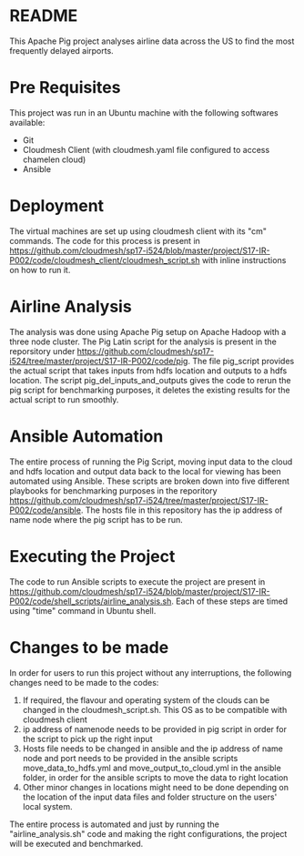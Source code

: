 README
========
 
This Apache Pig project analyses airline data across the US to find the most frequently delayed airports.

Pre Requisites
================
This project was run in an Ubuntu machine with the following softwares available:
- Git
- Cloudmesh Client (with cloudmesh.yaml file configured to access chamelen cloud)
- Ansible

Deployment
==========
The virtual machines are set up using cloudmesh client with its "cm" commands. The code for this process is present in https://github.com/cloudmesh/sp17-i524/blob/master/project/S17-IR-P002/code/cloudmesh_client/cloudmesh_script.sh with inline instructions on how to run it.

Airline Analysis
================
The analysis  was done using Apache Pig setup on Apache Hadoop with a three node cluster. The Pig Latin script for the analysis is present in the reporsitory under https://github.com/cloudmesh/sp17-i524/tree/master/project/S17-IR-P002/code/pig. The file pig_script provides the actual script that takes inputs from hdfs location and outputs to a hdfs location. The script pig_del_inputs_and_outputs gives the code to rerun the pig script for benchmarking purposes, it deletes the existing results for the actual script to run smoothly.

Ansible Automation
================
The entire process of running the Pig Script, moving input data to the cloud and hdfs location and output data back to the local for viewing has been automated using Ansible. These scripts are broken down into five different playbooks for benchmarking purposes in the reporitory https://github.com/cloudmesh/sp17-i524/tree/master/project/S17-IR-P002/code/ansible. The hosts file in this repository has the ip address of name node where the pig script has to be run.

Executing the Project
================
The code to run Ansible scripts to execute the project are present in https://github.com/cloudmesh/sp17-i524/blob/master/project/S17-IR-P002/code/shell_scripts/airline_analysis.sh. Each of these steps are timed using "time" command in Ubuntu shell. 

Changes to be made
================
In order for users to run this project without any interruptions, the following changes need to be made to the codes:
1. If required, the flavour and operating system of the clouds can be changed in the cloudmesh_script.sh. This OS as to be compatible with cloudmesh client
2. ip address of namenode needs to be provided in pig script in order for the script to pick up the right input
3. Hosts file needs to be changed in ansible and the ip address of name node and port needs to be provided in the ansible scripts move_data_to_hdfs.yml and move_output_to_cloud.yml in the ansible folder, in order for the ansible scripts to move the data to right location
4. Other minor changes in locations might need to be done depending on the location of the input data files and folder structure on the users' local system.

The entire process is automated and just by running the "airline_analysis.sh" code and making the right configurations, the project will be executed and benchmarked.

